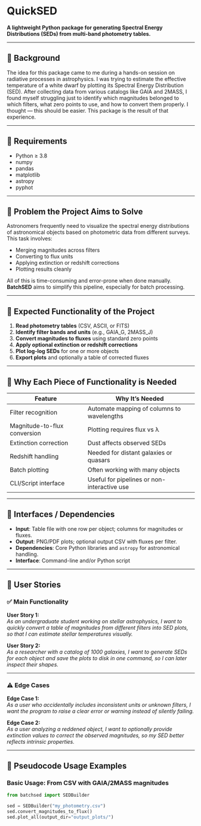 # QuickSED

**A lightweight Python package for generating Spectral Energy Distributions (SEDs) from multi-band photometry tables.**

---

## 📖 Background

The idea for this package came to me during a hands-on session on radiative processes in astrophysics. I was trying to estimate the effective temperature of a white dwarf by plotting its Spectral Energy Distribution (SED). After collecting data from various catalogs like GAIA and 2MASS, I found myself struggling just to identify which magnitudes belonged to which filters, what zero points to use, and how to convert them properly. I thought — this should be easier. This package is the result of that experience.

---

## 🧩 Requirements

- Python ≥ 3.8
- numpy
- pandas
- matplotlib
- astropy
- pyphot

---

## 🎯 Problem the Project Aims to Solve

Astronomers frequently need to visualize the spectral energy distributions of astronomical objects based on photometric data from different surveys. This task involves:
- Merging magnitudes across filters
- Converting to flux units
- Applying extinction or redshift corrections
- Plotting results cleanly

All of this is time-consuming and error-prone when done manually. **BatchSED** aims to simplify this pipeline, especially for batch processing.

---

## 🔧 Expected Functionality of the Project

1. **Read photometry tables** (CSV, ASCII, or FITS)
2. **Identify filter bands and units** (e.g., GAIA_G, 2MASS_J)
3. **Convert magnitudes to fluxes** using standard zero points
4. **Apply optional extinction or redshift corrections**
5. **Plot log-log SEDs** for one or more objects
6. **Export plots** and optionally a table of corrected fluxes

---

## 🧠 Why Each Piece of Functionality is Needed

| Feature                      | Why It’s Needed |
|-----------------------------|------------------|
| Filter recognition           | Automate mapping of columns to wavelengths |
| Magnitude-to-flux conversion| Plotting requires flux vs λ |
| Extinction correction       | Dust affects observed SEDs |
| Redshift handling           | Needed for distant galaxies or quasars |
| Batch plotting              | Often working with many objects |
| CLI/Script interface        | Useful for pipelines or non-interactive use |

---

## 🔌 Interfaces / Dependencies

- **Input**: Table file with one row per object; columns for magnitudes or fluxes.
- **Output**: PNG/PDF plots; optional output CSV with fluxes per filter.
- **Dependencies**: Core Python libraries and `astropy` for astronomical handling.
- **Interface**: Command-line and/or Python script

---

## 👤 User Stories

### ✅ Main Functionality

**User Story 1:**  
_As an undergraduate student working on stellar astrophysics, I want to quickly convert a table of magnitudes from different filters into SED plots, so that I can estimate stellar temperatures visually._

**User Story 2:**  
_As a researcher with a catalog of 1000 galaxies, I want to generate SEDs for each object and save the plots to disk in one command, so I can later inspect their shapes._

---

### ⚠️ Edge Cases

**Edge Case 1:**  
_As a user who accidentally includes inconsistent units or unknown filters, I want the program to raise a clear error or warning instead of silently failing._

**Edge Case 2:**  
_As a user analyzing a reddened object, I want to optionally provide extinction values to correct the observed magnitudes, so my SED better reflects intrinsic properties._

---

## 🧪 Pseudocode Usage Examples

### Basic Usage: From CSV with GAIA/2MASS magnitudes

```python
from batchsed import SEDBuilder

sed = SEDBuilder("my_photometry.csv")
sed.convert_magnitudes_to_flux()
sed.plot_all(output_dir="output_plots/")
